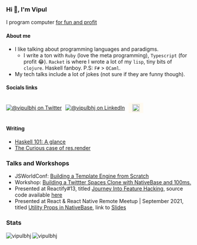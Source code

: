 <h3>Hi 👋, I'm Vipul</h3>

I program computer [for fun and profit](https://mitpress.mit.edu/9780262036474/for-fun-and-profit/)

<h4>About me</h4>

- I like talking about programming languages and paradigms.
	- I write a ton with `Ruby` (love the meta programming), `Typescript` (for profit 😂). `Racket` is where I wrote a lot of my `lisp`, tiny bits of `clojure`. Haskell fanboy. P.S: `F#` > `OCaml`.
- My tech talks include a lot of jokes (not sure if they are funny though).

<h4>Socials links</h4>
<div style="display:flex; flex-direction: row; gap: 10px; align-items: center;">
  <a href="https://twitter.com/vipulbhj" target="_blank">
    <img src="https://img.shields.io/badge/twitter-%231DA1F2.svg?&style=for-the-badge&logo=twitter&logoColor=white" alt="@vipulbhj on Twitter" />
  </a>

  <a href="https://www.linkedin.com/in/vipulbhj" target="_blank">
    <img src="https://img.shields.io/badge/linkedin-%230077B5.svg?&style=for-the-badge&logo=linkedin&logoColor=white" alt="@vipulbhj on LinkedIn" />
  </a>

  <a href="https://topmate.io/vipulbhj"><img style="padding: 4px 10px; background: floralwhite;" height="20" src="https://topmate.io/images/common/topmate-light.svg" alt="Connect on Topmate" /></a>
</div>

<h4>Writing</h4>

- [Haskell 101: A glance](./blogs/ProgrammingLanguages/Haskell/Haskell101/README.md)
- [The Curious case of res.render](./blogs/LearningsWhileBuildingNRAF/TheCuriousCaseOfResDotRender/README.md)

<h3>Talks and Workshops</h3>
<ul>
  <li>JSWorldConf: <a href=https://www.youtube.com/watch?v=WWByVgGAEh0">Building a Template Engine from Scratch</a></li>
  <li>Workshop: <a href="https://youtu.be/Clfkd-U3MFI">Building a Twittter Spaces Clone with NativeBase and 100ms.</a></li>
  <li>Presented at Reactify#13, titled <a href="https://youtu.be/ugO5IcVBGxc?t=4320">Journey Into Feature Hacking</a>, source code available <a href="https://github.com/vipulbhj/reactify13-meetup-talk">here</a></li>
 <li>Presented at React & React Native Remote Meetup | September 2021, titled <a href="https://youtu.be/v13fju8L-Q8?t=1451">Utility Props in NativeBase</a>, link to <a href="https://github.com/vipulbhj/vipulbhj/blob/main/UtilityProps.pdf">Slides</a></li>
</ul>

<h3>Stats</h3>
<p>
  <img align="left" src="https://github-readme-stats.vercel.app/api/top-langs?username=vipulbhj&show_icons=true&locale=en&layout=compact" alt="vipulbhj" />
</p>
<p>
  <img align="center" src="https://github-readme-stats.vercel.app/api?username=vipulbhj&show_icons=true&locale=en" alt="vipulbhj" />
</p>
